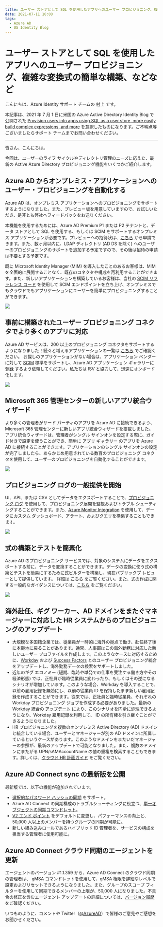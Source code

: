 ```yaml
---
title: ユーザー ストアとして SQL を使用したアプリへのユーザー プロビジョニング、複雑な変換式の簡単な構築、などなど
date: 2021-07-11 10:00
tags:
  - Azure AD
  - US Identity Blog
---
```


# ユーザー ストアとして SQL を使用したアプリへのユーザー プロビジョニング、複雑な変換式の簡単な構築、などなど

こんにちは、Azure Identity サポート チームの 村上 です。

本記事は、2021 年 7 月 1 日に米国の Azure Active Directory Identity Blog で公開された [Provision users into apps using SQL as a user store, more easily build complex expressions, and more](https://techcommunity.microsoft.com/t5/azure-active-directory-identity/provision-users-into-apps-using-sql-as-a-user-store-more-easily/ba-p/2464364) を意訳したものになります。ご不明点等ございましたらサポート チームまでお問い合わせください。

----

皆さん、こんにちは。

今回は、ユーザーのライフ サイクルやディレクトリ管理のニーズに応えた、最新の Active Azure Directory プロビジョニング機能をいくつかご紹介します。

## Azure AD からオンプレミス・アプリケーションへのユーザー・プロビジョニングを自動化する

Azure AD は、オンプレミス アプリケーションへのプロビジョニングをサポートするようになりました。また、プレビュー版を用意していますので、お試しいただき、是非とも弊社へフィードバックをお送りください。

本機能を使用するためには、Azure AD Premium P1 または P2 テナントと、データ ストアとして SQL を使用する、もしくは SCIM をサポートするオンプレミス アプリケーションが必要です。プレビューへの招待状は、[こちら](https://aka.ms/onpremprovisioningpublicpreviewaccess) から申請できます。また、数ヶ月以内に、LDAP ディレクトリ (AD DS を除く) へのユーザーのプロビジョニングのサポートを追加する予定ですので、その後は招待の申請は不要とする予定です。

既に Microsoft Identity Manager (MIM) を導入したことのあるお客様は、MIM を全面的に展開することなく、既存のコネクタや構成を再利用することができます。また、新しいアプリケーションを構築しているお客様は、当社の [SCIM リファレンス コード](https://aka.ms/scimreferencecode) を使用して SCIM エンドポイントを立ち上げ、オンプレミスでもクラウドでもアプリケーションにユーザーを簡単にプロビジョニングすることができます。

![](./provision-users-into-apps-using-sql-as-a-user-store-more-easily/AzureAD.png)

## 事前に構築されたユーザー プロビジョニング コネクタでより多くのアプリに対応

Azure AD サービスは、200 以上のプロビジョニング コネクタをサポートするようになりました！続々と増えるアプリケーションの一覧は [こちら](https://docs.microsoft.com/azure/active-directory/saas-apps/tutorial-list) でご確認ください。 お探しのアプリケーションがない場合は、アプリケーション ベンダーに対して [SCIM](https://aka.ms/scimoverview) 標準をサポートし、Azure AD アプリケーション ギャラリーに [登録](https://docs.microsoft.com/azure/active-directory/develop/v2-howto-app-gallery-listing#step-6---submit-your-app) するよう依頼してください。私たちは ISV と協力して、迅速にオンボード化します。

![](./provision-users-into-apps-using-sql-as-a-user-store-more-easily/apps.jpg)

## Microsoft 365 管理センターの新しいアプリ統合ウィザード

より多くの管理者がサード パーティのアプリを Azure AD に接続できるよう、Microsoft 365 管理センターに新しいアプリ統合ウィザードを搭載しました。 アプリ統合ウィザードは、管理者がシングル サインオンを設定する際に、ガイド付きで設定を使うことができ、簡単に [アプリ ギャラリー](https://docs.microsoft.com/en-us/azure/active-directory/saas-apps/tutorial-list) のアプリを Azure AD に接続することができます。アプリケーションのシングル サインオンの設定が完了しましたら、あらかじめ用意されている数百のプロビジョニング コネクタを使用して、ユーザーのプロビジョニングを自動化することができます。

![](./provision-users-into-apps-using-sql-as-a-user-store-more-easily/AppintegrationwithAzureAD.png)

## プロビジョニング ログの一般提供を開始

UI、API、または CSV としてデータをエクスポートすることで、[プロビジョニング ログ](https://docs.microsoft.com/azure/active-directory/reports-monitoring/concept-provisioning-logs) を使用して、プロビジョニング展開を監視およびトラブル シューティングすることができます。また、[Azure Monitor Integration](https://docs.microsoft.com/azure/active-directory/app-provisioning/application-provisioning-log-analytics) を使用して、データにカスタム ダッシュボード、アラート、およびクエリを構築することもできます。

![](./provision-users-into-apps-using-sql-as-a-user-store-more-easily/Woodgrove.png)

## 式の構築とテストを簡素化

Azure AD のプロビジョニング サービスでは、対象のシステムにデータをエクスポートする前に、データを変換することができます。データの変換に使う式の構築とテストを簡易にするために式ビルダーを構築し、現在パブリックプ レビューとして提供しています。 詳細は [こちら](https://docs.microsoft.com/en-us/azure/active-directory/cloud-sync/how-to-expression-builder) をご覧ください。また、式の作成に関する一般的なガイダンスについては、[こちら](https://docs.microsoft.com/en-us/azure/active-directory/cloud-sync/reference-expressions) をご覧ください。

![](./provision-users-into-apps-using-sql-as-a-user-store-more-easily/Expressionbuilder.png)

## 海外赴任、ギグ ワーカー、AD ドメインをまたぐマネージャーに対応した HR システムからのプロビジョニングのアップデート

- 大規模な多国籍企業では、従業員が一時的に海外の拠点で働き、赴任終了後に本拠地に戻ることがあります。通常、人事部はこの海外勤務に対応した新しいユーザー プロファイルを作成します。このようなケースに対応するために、[Workday](https://docs.microsoft.com/en-us/azure/active-directory/app-provisioning/workday-integration-reference#retrieving-international-job-assignments-and-secondary-job-details) および [Success Factors](https://docs.microsoft.com/en-us/azure/active-directory/app-provisioning/sap-successfactors-integration-reference#handling-global-assignment-scenario) とのユーザー プロビジョニング統合をアップデートし、海外勤務データの検索をサポートしました。
- 近年のギグ エコノミー (短期、臨時や単発での仕事を受注する働き方やその経済形態) では、正社員が臨時従業員に変わったり、もしくはその逆になるシナリオが増加しています。このような場合、Workday を導入することで、以前の雇用記録を無効にし、以前の従業員 ID を保持したまま新しい雇用記録を作成することができます。従来では、正社員と臨時従業員、それぞれの Workday プロビジョニング ジョブを作成する必要がありました。最新の Workday 統合の [アップデート](https://docs.microsoft.com/azure/active-directory/app-provisioning/workday-integration-reference#support-for-worker-conversions) により、このシナリオを円滑に処理できるようになり、Workday 雇用記録を利用して、 ID の所有権を引き継ぐことができるようになりました。
- HR プロビジョニングを複数のオンプレミス Active Directory (AD) ドメインと統合している場合、ユーザーとマネージャーが別の AD ドメインに所属しているというケースがあります。このようなドメインをまたいだマネージャーの参照が、最新のアップデートで可能となりました。また、複数のドメインにまたがる UPN/sAMAccountName の値の重複を検索することもできます。詳しくは、[クラウド HR 計画ガイド](https://docs.microsoft.com/azure/active-directory/app-provisioning/plan-cloud-hr-provision#design-hr-provisioning-app-deployment-topology) をご覧ください。

## Azure AD Connect sync の最新版を公開

最新版では、以下の機能が追加されています。

- [選択的なパスワード ハッシュの同期](https://docs.microsoft.com/en-us/azure/active-directory/hybrid/how-to-connect-selective-password-hash-synchronization) をサポート。
- Azure AD Connect の同期構成のトラブルシューティングに役立つ、[単一オブジェクトの同期コマンドレット](https://docs.microsoft.com/en-us/azure/active-directory/hybrid/how-to-connect-single-object-sync)。
- [V2 エンド ポイント](https://docs.microsoft.com/azure/active-directory/hybrid/how-to-connect-sync-endpoint-api-v2) をデフォルトに変更し、パフォーマンスの向上と、50,000 人以上のメンバーを持つグループの同期が可能に。
- 新しい組み込みロールであるハイブリッド ID 管理者を、サービスの構成を担当する管理者に使用可能に。

## Azure AD Connect クラウド同期のエージェントを更新

エージェントのバージョン #1.1.359 から、Azure AD Connect のクラウド同期の管理者は、 gMSA コマンドレットを使用して、gMSA 権限を詳細なレベルで設定およびリセットできるようになりました。また、グループのスコープ フィルターを使用して同期できるメンバーの上限が、50,000 人になりました。不具合の修正を含むエージェント アップデートの詳細については、[バージョン履歴](https://docs.microsoft.com/en-us/azure/active-directory/cloud-sync/reference-version-history) をご確認ください。

いつものように、コメントや Twitter（[@AzureAD](http://twitter.com/azuread)）で皆様のご意見やご感想をお聞かせください。
